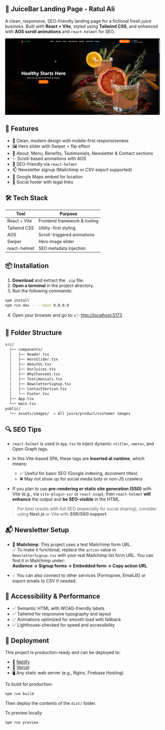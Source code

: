 ## 🧃 JuiceBar Landing Page - Ratul Ali

A clean, responsive, SEO-friendly landing page for a fictional fresh juice business. Built with **React + Vite**, styled using **Tailwind CSS**, and enhanced with **AOS scroll animations** and `react-helmet` for SEO.

![Preview](public/assets/images/juice-preview.png)

## 🚀 Features

* 🌿 Clean, modern design with mobile-first responsiveness
* 🖼️ Hero slider with Swiper + flip effect
* 🧾 About, Menu, Benefits, Testimonials, Newsletter & Contact sections
* ✨ Scroll-based animations with AOS
* 🧠 SEO-friendly via `react-helmet`
* 📫 Newsletter signup (Mailchimp or CSV export supported)
* 📍 Google Maps embed for location
* 🔗 Social footer with legal links

## 🛠 Tech Stack

| Tool         | Purpose                      |
| ------------ | ---------------------------- |
| React + Vite | Frontend framework & tooling |
| Tailwind CSS | Utility-first styling        |
| AOS          | Scroll-triggered animations  |
| Swiper       | Hero image slider            |
| react-helmet | SEO metadata injection       |


## 📦 Installation

1. **Download** and extract the `.zip` file.
2. **Open a terminal** in the project directory.
3. Run the following commands:

```bash
npm install
npm run dev -- --host 0.0.0.0
```

4. Open your browser and go to:
   👉 [http://localhost:5173](http://localhost:5173)


## 📁 Folder Structure

```
src/
  ├── components/
  │   ├── Header.tsx
  │   ├── HeroSlider.tsx
  │   ├── AboutUs.tsx
  │   ├── OurJuices.tsx
  │   ├── WhyChooseUs.tsx
  │   ├── Testimonials.tsx
  │   ├── NewsletterSignup.tsx
  │   ├── ContactSection.tsx
  │   └── Footer.tsx
  ├── App.tsx
  └── main.tsx
public/
  └── assets/images/  ← All juice/product/customer images
```

## 🔍 SEO Tips

* `react-helmet` is used in `App.tsx` to inject dynamic `<title>`, `<meta>`, and Open Graph tags.
* In this Vite-based SPA, these tags are **inserted at runtime**, which means:

  * ✅ Useful for basic SEO (Google indexing, document titles)
  * ❌ May not show up for social media bots or non-JS crawlers
* If you plan to use **pre-rendering or static site generation (SSG)** with Vite (e.g., via `vite-plugin-ssr` or `react-snap`), then `react-helmet` **will enhance** the output and **be SEO-visible** in the HTML.

> For best results with full SEO (especially for social sharing), consider using **Next.js** or Vite with **SSR/SSG support**.


## 📬 Newsletter Setup

* 🔗 **Mailchimp**: This project uses a test Mailchimp form URL.  
  ✅ To make it functional, replace the `action` value in `NewsletterSignup.tsx` with your real Mailchimp list form URL.
  You can find it in Mailchimp under:  
  **Audience → Signup forms → Embedded form → Copy action URL**

* 💡 You can also connect to other services (Formspree, EmailJS) or export emails to CSV if needed.


## 🧪 Accessibility & Performance
* ✅ Semantic HTML with WCAG-friendly labels
* ✅ Tailwind for responsive typography and layout
* ✅ Animations optimized for smooth load with fallback
* ✅ Lighthouse-checked for speed and accessibility


## 🚀 Deployment

This project is production-ready and can be deployed to:

- 🔗 [Netlify](https://netlify.com)
- 🔗 [Vercel](https://vercel.com)
- 🖥️ Any static web server (e.g., Nginx, Firebase Hosting)

To build for production:

```bash
npm run build
```

Then deploy the contents of the `dist/` folder.

To preview locally:

```bash
npm run preview
```
